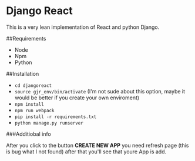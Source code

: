 # Django React

This is a very lean implementation of React and python Django. 

##Requirements

* Node
* Npm
* Python 

##Installation

* `cd djangoreact`
* `source gjr_env/bin/activate`  (I'm not sude about this option, maybe it would be better if you create your own enviroment)
* `npm install`
* `npm run webpack`
* `pip install -r requirements.txt`
* `python manage.py runserver`

###Additiobal info

After you click to the button **CREATE NEW APP** you need refresh page (this is bug what I not found)
after that you'll see that youre App is add.